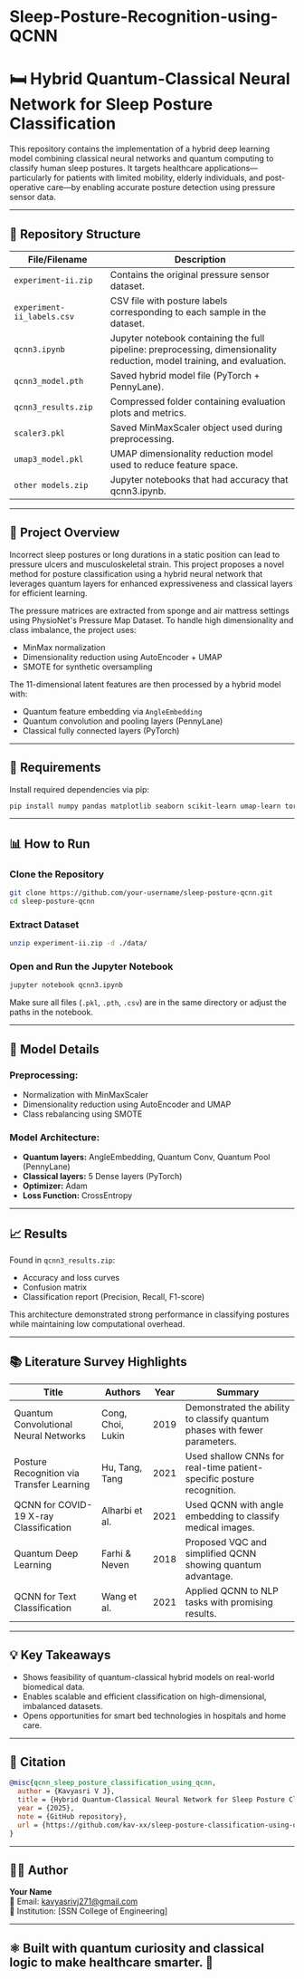 # Sleep-Posture-Recognition-using-QCNN

# 🛏️ Hybrid Quantum-Classical Neural Network for Sleep Posture Classification

This repository contains the implementation of a hybrid deep learning model combining classical neural networks and quantum computing to classify human sleep postures. It targets healthcare applications—particularly for patients with limited mobility, elderly individuals, and post-operative care—by enabling accurate posture detection using pressure sensor data.

---

## 📁 Repository Structure

| File/Filename             | Description |
|---------------------------|-------------|
| `experiment-ii.zip`       | Contains the original pressure sensor dataset. |
| `experiment-ii_labels.csv`| CSV file with posture labels corresponding to each sample in the dataset. |
| `qcnn3.ipynb`             | Jupyter notebook containing the full pipeline: preprocessing, dimensionality reduction, model training, and evaluation. |
| `qcnn3_model.pth`         | Saved hybrid model file (PyTorch + PennyLane). |
| `qcnn3_results.zip`       | Compressed folder containing evaluation plots and metrics. |
| `scaler3.pkl`             | Saved MinMaxScaler object used during preprocessing. |
| `umap3_model.pkl`         | UMAP dimensionality reduction model used to reduce feature space. |
| `other models.zip`        | Jupyter notebooks that had accuracy that qcnn3.ipynb. |

---

## 🚀 Project Overview

Incorrect sleep postures or long durations in a static position can lead to pressure ulcers and musculoskeletal strain. This project proposes a novel method for posture classification using a hybrid neural network that leverages quantum layers for enhanced expressiveness and classical layers for efficient learning.

The pressure matrices are extracted from sponge and air mattress settings using PhysioNet's Pressure Map Dataset. To handle high dimensionality and class imbalance, the project uses:
- MinMax normalization
- Dimensionality reduction using AutoEncoder + UMAP
- SMOTE for synthetic oversampling

The 11-dimensional latent features are then processed by a hybrid model with:
- Quantum feature embedding via `AngleEmbedding`
- Quantum convolution and pooling layers (PennyLane)
- Classical fully connected layers (PyTorch)

---

## 🧰 Requirements

Install required dependencies via pip:

```bash
pip install numpy pandas matplotlib seaborn scikit-learn umap-learn torch torchvision pennylane
```

---

## 📊 How to Run

### Clone the Repository

```bash
git clone https://github.com/your-username/sleep-posture-qcnn.git
cd sleep-posture-qcnn
```

### Extract Dataset

```bash
unzip experiment-ii.zip -d ./data/
```

### Open and Run the Jupyter Notebook

```bash
jupyter notebook qcnn3.ipynb
```

Make sure all files (`.pkl`, `.pth`, `.csv`) are in the same directory or adjust the paths in the notebook.

---

## 🧠 Model Details

### Preprocessing:
- Normalization with MinMaxScaler
- Dimensionality reduction using AutoEncoder and UMAP
- Class rebalancing using SMOTE

### Model Architecture:
- **Quantum layers:** AngleEmbedding, Quantum Conv, Quantum Pool (PennyLane)
- **Classical layers:** 5 Dense layers (PyTorch)
- **Optimizer:** Adam
- **Loss Function:** CrossEntropy

---

## 📈 Results

Found in `qcnn3_results.zip`:
- Accuracy and loss curves
- Confusion matrix
- Classification report (Precision, Recall, F1-score)

This architecture demonstrated strong performance in classifying postures while maintaining low computational overhead.

---

## 📚 Literature Survey Highlights

| Title | Authors | Year | Summary |
|------------------------------|---------------|------|-------------------------------------------|
| Quantum Convolutional Neural Networks | Cong, Choi, Lukin | 2019 | Demonstrated the ability to classify quantum phases with fewer parameters. |
| Posture Recognition via Transfer Learning | Hu, Tang, Tang | 2021 | Used shallow CNNs for real-time patient-specific posture recognition. |
| QCNN for COVID-19 X-ray Classification | Alharbi et al. | 2021 | Used QCNN with angle embedding to classify medical images. |
| Quantum Deep Learning | Farhi & Neven | 2018 | Proposed VQC and simplified QCNN showing quantum advantage. |
| QCNN for Text Classification | Wang et al. | 2021 | Applied QCNN to NLP tasks with promising results. |

---

## 💡 Key Takeaways

- Shows feasibility of quantum-classical hybrid models on real-world biomedical data.
- Enables scalable and efficient classification on high-dimensional, imbalanced datasets.
- Opens opportunities for smart bed technologies in hospitals and home care.

---

## 📜 Citation

```bibtex
@misc{qcnn_sleep_posture_classification_using_qcnn,
  author = {Kavyasri V J},
  title = {Hybrid Quantum-Classical Neural Network for Sleep Posture Classification},
  year = {2025},
  note = {GitHub repository},
  url = {https://github.com/kav-xx/sleep-posture-classification-using-qcnn}
}
```

---

## 👩‍💻 Author

**Your Name**  
📧 Email: kavyasrivj271@gmail.com  
🏫 Institution: [SSN College of Engineering]  


---

## ⚛️ Built with quantum curiosity and classical logic to make healthcare smarter. 🚀

```

